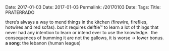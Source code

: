 Date: 2017-01-03
Date: 2017-01-03
Permalink: /20170103
Date: 
Tags:
Title: PRATERRADO
  
there’s always a way to mend things in the kitchen (firewire, fireflies, hotwires and red sofas). but it requires delftie™ to learn a lot of things that never had any intention to learn or intend ever to use the knowledge.  
the consequences of bumming it are not the gallows, it is worse -> lower bonus.  
**a song**: the lebanon (human league)